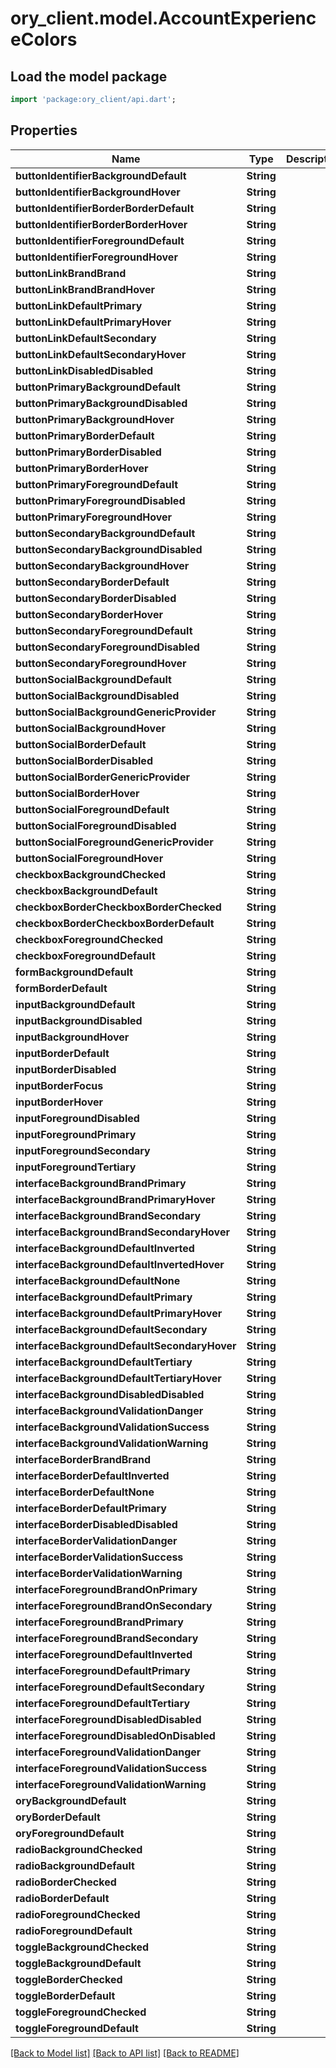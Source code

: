 # ory_client.model.AccountExperienceColors

## Load the model package
```dart
import 'package:ory_client/api.dart';
```

## Properties
Name | Type | Description | Notes
------------ | ------------- | ------------- | -------------
**buttonIdentifierBackgroundDefault** | **String** |  | [optional] 
**buttonIdentifierBackgroundHover** | **String** |  | [optional] 
**buttonIdentifierBorderBorderDefault** | **String** |  | [optional] 
**buttonIdentifierBorderBorderHover** | **String** |  | [optional] 
**buttonIdentifierForegroundDefault** | **String** |  | [optional] 
**buttonIdentifierForegroundHover** | **String** |  | [optional] 
**buttonLinkBrandBrand** | **String** |  | [optional] 
**buttonLinkBrandBrandHover** | **String** |  | [optional] 
**buttonLinkDefaultPrimary** | **String** |  | [optional] 
**buttonLinkDefaultPrimaryHover** | **String** |  | [optional] 
**buttonLinkDefaultSecondary** | **String** |  | [optional] 
**buttonLinkDefaultSecondaryHover** | **String** |  | [optional] 
**buttonLinkDisabledDisabled** | **String** |  | [optional] 
**buttonPrimaryBackgroundDefault** | **String** |  | [optional] 
**buttonPrimaryBackgroundDisabled** | **String** |  | [optional] 
**buttonPrimaryBackgroundHover** | **String** |  | [optional] 
**buttonPrimaryBorderDefault** | **String** |  | [optional] 
**buttonPrimaryBorderDisabled** | **String** |  | [optional] 
**buttonPrimaryBorderHover** | **String** |  | [optional] 
**buttonPrimaryForegroundDefault** | **String** |  | [optional] 
**buttonPrimaryForegroundDisabled** | **String** |  | [optional] 
**buttonPrimaryForegroundHover** | **String** |  | [optional] 
**buttonSecondaryBackgroundDefault** | **String** |  | [optional] 
**buttonSecondaryBackgroundDisabled** | **String** |  | [optional] 
**buttonSecondaryBackgroundHover** | **String** |  | [optional] 
**buttonSecondaryBorderDefault** | **String** |  | [optional] 
**buttonSecondaryBorderDisabled** | **String** |  | [optional] 
**buttonSecondaryBorderHover** | **String** |  | [optional] 
**buttonSecondaryForegroundDefault** | **String** |  | [optional] 
**buttonSecondaryForegroundDisabled** | **String** |  | [optional] 
**buttonSecondaryForegroundHover** | **String** |  | [optional] 
**buttonSocialBackgroundDefault** | **String** |  | [optional] 
**buttonSocialBackgroundDisabled** | **String** |  | [optional] 
**buttonSocialBackgroundGenericProvider** | **String** |  | [optional] 
**buttonSocialBackgroundHover** | **String** |  | [optional] 
**buttonSocialBorderDefault** | **String** |  | [optional] 
**buttonSocialBorderDisabled** | **String** |  | [optional] 
**buttonSocialBorderGenericProvider** | **String** |  | [optional] 
**buttonSocialBorderHover** | **String** |  | [optional] 
**buttonSocialForegroundDefault** | **String** |  | [optional] 
**buttonSocialForegroundDisabled** | **String** |  | [optional] 
**buttonSocialForegroundGenericProvider** | **String** |  | [optional] 
**buttonSocialForegroundHover** | **String** |  | [optional] 
**checkboxBackgroundChecked** | **String** |  | [optional] 
**checkboxBackgroundDefault** | **String** |  | [optional] 
**checkboxBorderCheckboxBorderChecked** | **String** |  | [optional] 
**checkboxBorderCheckboxBorderDefault** | **String** |  | [optional] 
**checkboxForegroundChecked** | **String** |  | [optional] 
**checkboxForegroundDefault** | **String** |  | [optional] 
**formBackgroundDefault** | **String** |  | [optional] 
**formBorderDefault** | **String** |  | [optional] 
**inputBackgroundDefault** | **String** |  | [optional] 
**inputBackgroundDisabled** | **String** |  | [optional] 
**inputBackgroundHover** | **String** |  | [optional] 
**inputBorderDefault** | **String** |  | [optional] 
**inputBorderDisabled** | **String** |  | [optional] 
**inputBorderFocus** | **String** |  | [optional] 
**inputBorderHover** | **String** |  | [optional] 
**inputForegroundDisabled** | **String** |  | [optional] 
**inputForegroundPrimary** | **String** |  | [optional] 
**inputForegroundSecondary** | **String** |  | [optional] 
**inputForegroundTertiary** | **String** |  | [optional] 
**interfaceBackgroundBrandPrimary** | **String** |  | [optional] 
**interfaceBackgroundBrandPrimaryHover** | **String** |  | [optional] 
**interfaceBackgroundBrandSecondary** | **String** |  | [optional] 
**interfaceBackgroundBrandSecondaryHover** | **String** |  | [optional] 
**interfaceBackgroundDefaultInverted** | **String** |  | [optional] 
**interfaceBackgroundDefaultInvertedHover** | **String** |  | [optional] 
**interfaceBackgroundDefaultNone** | **String** |  | [optional] 
**interfaceBackgroundDefaultPrimary** | **String** |  | [optional] 
**interfaceBackgroundDefaultPrimaryHover** | **String** |  | [optional] 
**interfaceBackgroundDefaultSecondary** | **String** |  | [optional] 
**interfaceBackgroundDefaultSecondaryHover** | **String** |  | [optional] 
**interfaceBackgroundDefaultTertiary** | **String** |  | [optional] 
**interfaceBackgroundDefaultTertiaryHover** | **String** |  | [optional] 
**interfaceBackgroundDisabledDisabled** | **String** |  | [optional] 
**interfaceBackgroundValidationDanger** | **String** |  | [optional] 
**interfaceBackgroundValidationSuccess** | **String** |  | [optional] 
**interfaceBackgroundValidationWarning** | **String** |  | [optional] 
**interfaceBorderBrandBrand** | **String** |  | [optional] 
**interfaceBorderDefaultInverted** | **String** |  | [optional] 
**interfaceBorderDefaultNone** | **String** |  | [optional] 
**interfaceBorderDefaultPrimary** | **String** |  | [optional] 
**interfaceBorderDisabledDisabled** | **String** |  | [optional] 
**interfaceBorderValidationDanger** | **String** |  | [optional] 
**interfaceBorderValidationSuccess** | **String** |  | [optional] 
**interfaceBorderValidationWarning** | **String** |  | [optional] 
**interfaceForegroundBrandOnPrimary** | **String** |  | [optional] 
**interfaceForegroundBrandOnSecondary** | **String** |  | [optional] 
**interfaceForegroundBrandPrimary** | **String** |  | [optional] 
**interfaceForegroundBrandSecondary** | **String** |  | [optional] 
**interfaceForegroundDefaultInverted** | **String** |  | [optional] 
**interfaceForegroundDefaultPrimary** | **String** |  | [optional] 
**interfaceForegroundDefaultSecondary** | **String** |  | [optional] 
**interfaceForegroundDefaultTertiary** | **String** |  | [optional] 
**interfaceForegroundDisabledDisabled** | **String** |  | [optional] 
**interfaceForegroundDisabledOnDisabled** | **String** |  | [optional] 
**interfaceForegroundValidationDanger** | **String** |  | [optional] 
**interfaceForegroundValidationSuccess** | **String** |  | [optional] 
**interfaceForegroundValidationWarning** | **String** |  | [optional] 
**oryBackgroundDefault** | **String** |  | [optional] 
**oryBorderDefault** | **String** |  | [optional] 
**oryForegroundDefault** | **String** |  | [optional] 
**radioBackgroundChecked** | **String** |  | [optional] 
**radioBackgroundDefault** | **String** |  | [optional] 
**radioBorderChecked** | **String** |  | [optional] 
**radioBorderDefault** | **String** |  | [optional] 
**radioForegroundChecked** | **String** |  | [optional] 
**radioForegroundDefault** | **String** |  | [optional] 
**toggleBackgroundChecked** | **String** |  | [optional] 
**toggleBackgroundDefault** | **String** |  | [optional] 
**toggleBorderChecked** | **String** |  | [optional] 
**toggleBorderDefault** | **String** |  | [optional] 
**toggleForegroundChecked** | **String** |  | [optional] 
**toggleForegroundDefault** | **String** |  | [optional] 

[[Back to Model list]](../README.md#documentation-for-models) [[Back to API list]](../README.md#documentation-for-api-endpoints) [[Back to README]](../README.md)


